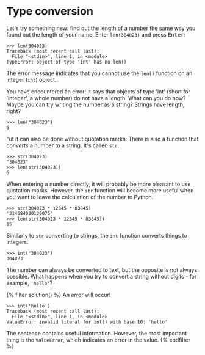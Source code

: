 # Type conversion

Let's try something new: find out the length of a number the same way you found out the length of your name. Enter `len(304023)` and press <kbd>Enter</kbd>:

```pycon
>>> len(304023)
Traceback (most recent call last):
  File "<stdin>", line 1, in <module>
TypeError: object of type 'int' has no len()
```

The error message indicates that you cannot use the `len()` function on an integer (`int`) object.

You have encountered an error! It says that objects of type 'int' (short for 'integer', a whole number) do not have a length. What can you do now? Maybe you can try writing the number as a string? Strings have length, right?

```pycon
>>> len("304023")
6
```

"ut it can also be done without quotation marks. There is also a function that *converts* a number to a string. It's called `str`.


```pycon
>>> str(304023)
"304023"
>>> len(str(304023))
6
```

When entering a number directly, it will probably be more pleasant to use quotation marks. However, the `str` function will become more useful when you want to leave the calculation of the number to Python.

```pycon
>>> str(304023 * 12345 * 83845)
'314684030130075'
>>> len(str(304023 * 12345 * 83845))
15
```

Similarly to `str` converting to strings, the `int` function converts things to integers.

```pycon
>>> int("304023")
304023
```

The number can always be converted to text, but the opposite is not always possible. What happens when you try to convert a string without digits - for example, `'hello'`?

{% filter solution() %}
An error will occur!

``` pycon
>>> int('hello')
Traceback (most recent call last):
  File "<stdin>", line 1, in <module>
ValueError: invalid literal for int() with base 10: 'hello'
```
The sentence contains useful information.
However, the most important thing is the `ValueError`, which indicates an error in the value.
{% endfilter %}
